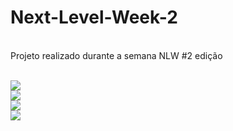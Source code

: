 
# Next-Level-Week-2
<br>
Projeto realizado durante a semana NLW #2 edição
<br><br>

![](https://user-images.githubusercontent.com/60948849/89494738-35ba8c00-d78d-11ea-80d7-3d788848df1f.png)
<br>
![](https://user-images.githubusercontent.com/60948849/89494741-3b17d680-d78d-11ea-9e10-047795d08728.png)
<br>
![](https://user-images.githubusercontent.com/60948849/89494754-3f43f400-d78d-11ea-88ab-cef08ba95d24.png)
<br>
![](https://user-images.githubusercontent.com/60948849/89494764-43701180-d78d-11ea-8adf-228680a06b88.png)
